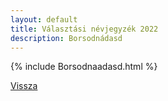 ```yaml
---
layout: default
title: Választási névjegyzék 2022
description: Borsodnádasd
---
```


{% include Borsodnaadasd.html %}

[Vissza](./)